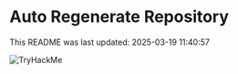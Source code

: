# Auto Regenerate Repository

This README was last updated: 2025-03-19 11:40:57

 ![TryHackMe](https://tryhackme.com/badge/533634)
